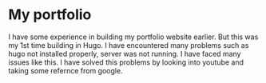 # My portfolio

I have some experience in building my portfolio website earlier. But this was my 1st time building in Hugo.
I have encountered many problems such as hugo not installed properly, server was not running. I have faced many issues like this.
I have solved this problems by looking into youtube and taking some refernce from google.

